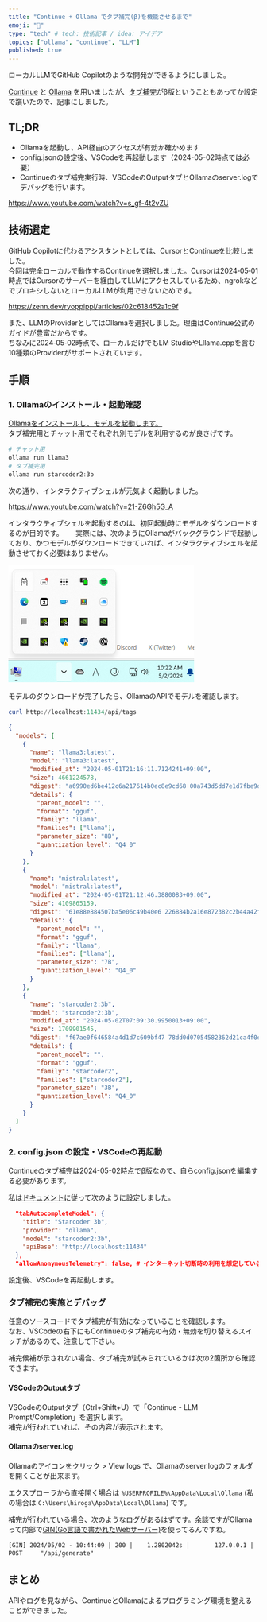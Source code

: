 ```yaml
---
title: "Continue + Ollama でタブ補完(β)を機能させるまで"
emoji: "🔖"
type: "tech" # tech: 技術記事 / idea: アイデア
topics: ["ollama", "continue", "LLM"]
published: true
---
```


ローカルLLMでGitHub Copilotのような開発ができるようにしました。

[Continue](https://www.continue.dev/) と [Ollama](https://ollama.com/) を用いましたが、[タブ補完](https://docs.continue.dev/walkthroughs/tab-autocomplete)がβ版ということもあってか設定で躓いたので、記事にしました。

## TL;DR

- Ollamaを起動し、API経由のアクセスが有効か確かめます
- config.jsonの設定後、VSCodeを再起動します（2024-05-02時点では必要）
- Continueのタブ補完実行時、VSCodeのOutputタブとOllamaのserver.logでデバッグを行います。

https://www.youtube.com/watch?v=s_gf-4t2vZU

## 技術選定

GitHub Copilotに代わるアシスタントとしては、CursorとContinueを比較しました。  
今回は完全ローカルで動作するContinueを選択しました。Cursorは2024‐05‐01時点ではCursorのサーバーを経由してLLMにアクセスしているため、ngrokなどでプロキシしないとローカルLLMが利用できないためです。

https://zenn.dev/ryoppippi/articles/02c618452a1c9f

また、LLMのProviderとしてはOllamaを選択しました。理由はContinue公式のガイドが豊富だからです。  
ちなみに2024‐05‐02時点で、ローカルだけでもLM StudioやLllama.cppを含む10種類のProviderがサポートされています。

## 手順

### 1. Ollamaのインストール・起動確認

[Ollamaをインストールし、モデルを起動します。](https://ollama.com/download/windows)  
タブ補完用とチャット用でそれぞれ別モデルを利用するのが良さげです。

```powershell
# チャット用
ollama run llama3
# タブ補完用
ollama run starcoder2:3b
```

次の通り、インタラクティブシェルが元気よく起動しました。

https://www.youtube.com/watch?v=21-Z6Gh5G_A

インタラクティブシェルを起動するのは、初回起動時にモデルをダウンロードするのが目的です。　　
実際には、次のようにOllamaがバックグラウンドで起動しており、かつモデルがダウンロードできていれば、インタラクティブシェルを起動させておく必要はありません。

![ollama on background](/images/ollama.png)

モデルのダウンロードが完了したら、OllamaのAPIでモデルを確認します。

```powershell
curl http://localhost:11434/api/tags
```

```json
{
  "models": [
    {
      "name": "llama3:latest",
      "model": "llama3:latest",
      "modified_at": "2024-05-01T21:16:11.7124241+09:00",
      "size": 4661224578,
      "digest": "a6990ed6be412c6a217614b0ec8e9cd68 00a743d5dd7e1d7fbe9df09e61d56 15",
      "details": {
        "parent_model": "",
        "format": "gguf",
        "family": "llama",
        "families": ["llama"],
        "parameter_size": "8B",
        "quantization_level": "Q4_0"
      }
    },
    {
      "name": "mistral:latest",
      "model": "mistral:latest",
      "modified_at": "2024-05-01T21:12:46.3880083+09:00",
      "size": 4109865159,
      "digest": "61e88e884507ba5e06c49b40e6 226884b2a16e872382c2b44a42f2d119 d804a5",
      "details": {
        "parent_model": "",
        "format": "gguf",
        "family": "llama",
        "families": ["llama"],
        "parameter_size": "7B",
        "quantization_level": "Q4_0"
      }
    },
    {
      "name": "starcoder2:3b",
      "model": "starcoder2:3b",
      "modified_at": "2024-05-02T07:09:30.9950013+09:00",
      "size": 1709901545,
      "digest": "f67ae0f646584a4d1d7c609bf47 78dd0d07054582362d21ca4f0edea 22aafd0c",
      "details": {
        "parent_model": "",
        "format": "gguf",
        "family": "starcoder2",
        "families": ["starcoder2"],
        "parameter_size": "3B",
        "quantization_level": "Q4_0"
      }
    }
  ]
}
```

### 2. config.json の設定・VSCodeの再起動

Continueのタブ補完は2024-05-02時点でβ版なので、自らconfig.jsonを編集する必要があります。

私は[ドキュメント](https://docs.continue.dev/walkthroughs/tab-autocomplete)に従って次のように設定しました。

```json
  "tabAutocompleteModel": {
    "title": "Starcoder 3b",
    "provider": "ollama",
    "model": "starcoder2:3b",
    "apiBase": "http://localhost:11434"
  },
  "allowAnonymousTelemetry": false, # インターネット切断時の利用を想定しているため。もっとも、通信切断時にtrueで使っても特におかしくはならない。
```

設定後、VSCodeを再起動します。

### タブ補完の実施とデバッグ

任意のソースコードでタブ補完が有効になっていることを確認します。  
なお、VSCodeの右下にもContinueのタブ補完の有効・無効を切り替えるスイッチがあるので、注意して下さい。

補完候補が示されない場合、タブ補完が試みられているかは次の2箇所から確認できます。

#### VSCodeのOutputタブ

VSCodeのOutputタブ（Ctrl+Shift+U）で「Continue - LLM Prompt/Completion」を選択します。  
補完が行われていれば、その内容が表示されます。

#### Ollamaのserver.log

Ollamaのアイコンをクリック > View logs で、Ollamaのserver.logのフォルダを開くことが出来ます。  

エクスプローラから直接開く場合は `%USERPROFILE%\AppData\Local\Ollama` (私の場合は `C:\Users\hiroga\AppData\Local\Ollama`) です。

補完が行われている場合、次のようなログがあるはずです。余談ですがOllamaって内部で[GIN(Go言語で書かれたWebサーバー)](https://github.com/gin-gonic/gin)を使ってるんですね。

```log
[GIN] 2024/05/02 - 10:44:09 | 200 |    1.2802042s |       127.0.0.1 | POST     "/api/generate"
```

## まとめ

APIやログを見ながら、ContinueとOllamaによるプログラミング環境を整えることができました。
